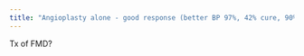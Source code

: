 ```yaml
---
title: "Angioplasty alone - good response (better BP 97%, 42% cure, 90% patent @ 5 yrs). Restenosis in 10-15% pts. NOT stenting - can complicate retreatment, in-stent stenosis"
---
```

Tx of FMD?

